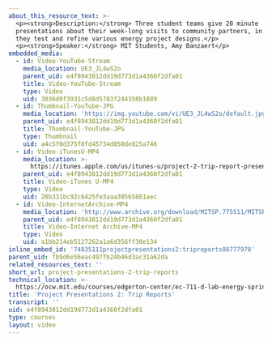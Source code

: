 ```yaml
---
about_this_resource_text: >-
  <p><strong>Description:</strong> Three student teams give 20 minute
  presentations about their week-long visits to community partners, in which
  they test and refine various energy project designs.</p>
  <p><strong>Speaker:</strong> MIT Students, Amy Banzaert</p>
embedded_media:
  - id: Video-YouTube-Stream
    media_location: UE3_JL4wS2o
    parent_uid: e4f8943812dd19d773d1a4360f2dfa01
    title: Video-YouTube-Stream
    type: Video
    uid: 3036d0f3931c5d8d5783f244358b1889
  - id: Thumbnail-YouTube-JPG
    media_location: 'https://img.youtube.com/vi/UE3_JL4wS2o/default.jpg'
    parent_uid: e4f8943812dd19d773d1a4360f2dfa01
    title: Thumbnail-YouTube-JPG
    type: Thumbnail
    uid: a4c5f0d375f0fd45734d850de825a746
  - id: Video-iTunesU-MP4
    media_location: >-
      https://itunes.apple.com/us/itunes-u/project-2-trip-report-presentations/id591211144?i=127630223
    parent_uid: e4f8943812dd19d773d1a4360f2dfa01
    title: Video-iTunes U-MP4
    type: Video
    uid: 28b331bc92c6425fe3aaa30565861aec
  - id: Video-InternetArchive-MP4
    media_location: 'http://www.archive.org/download/MITSP.775S11/MITSP_775S11proj02_300k.mp4'
    parent_uid: e4f8943812dd19d773d1a4360f2dfa01
    title: Video-Internet Archive-MP4
    type: Video
    uid: a1bb214eb5127262a1a6d356ff30e134
inline_embed_id: '74835111projectpresentations2:tripreports88777978'
parent_uid: fb9d6e56eac497fb24b46d3ac31a62da
related_resources_text: ''
short_url: project-presentations-2-trip-reports
technical_location: >-
  https://ocw.mit.edu/courses/edgerton-center/ec-711-d-lab-energy-spring-2011/week-8-nicaragua-trip/project-presentations-2-trip-reports
title: 'Project Presentations 2: Trip Reports'
transcript: ''
uid: e4f8943812dd19d773d1a4360f2dfa01
type: courses
layout: video
---
```

